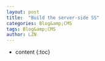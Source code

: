 ```yaml
---
layout: post
title:  "Build the server-side SS" 
categories: Blog&amp;CMS
tags: Blog&amp;CMS
author: LZN
---
```


* content
{:toc}

